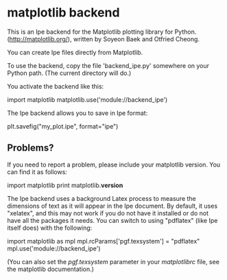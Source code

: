matplotlib backend
==================

This is an Ipe backend for the Matplotlib plotting library for Python.
(http://matplotlib.org/), written by Soyeon Baek and Otfried Cheong.

You can create Ipe files directly from Matplotlib.

To use the backend, copy the file 'backend_ipe.py' somewhere on your
Python path. (The current directory will do.)

You activate the backend like this:

  import matplotlib
  matplotlib.use('module://backend_ipe')

The Ipe backend allows you to save in Ipe format:

  plt.savefig("my_plot.ipe", format="ipe")


Problems?
---------

If you need to report a problem, please include your matplotlib version.
You can find it as follows:

  import matplotlib
  print matplotlib.__version__


The Ipe backend uses a background Latex process to measure the
dimensions of text as it will appear in the Ipe document.  By default,
it uses "xelatex", and this may not work if you do not have it
installed or do not have all the packages it needs.  You can switch to
using "pdflatex" (like Ipe itself does) with the following:

  import matplotlib as mpl
  mpl.rcParams['pgf.texsystem'] = "pdflatex"
  mpl.use('module://backend_ipe')

(You can also set the *pgf.texsystem* parameter in your *matplotlibrc*
file, see the matplotlib documentation.)
